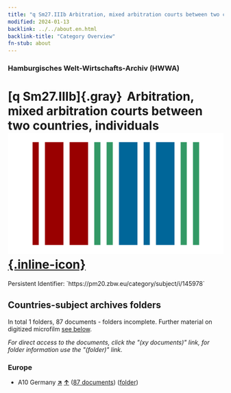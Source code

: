 ```yaml
---
title: "q Sm27.IIIb Arbitration, mixed arbitration courts between two countries, individuals"
modified: 2024-01-13
backlink: ../../about.en.html
backlink-title: "Category Overview"
fn-stub: about
---
```


### Hamburgisches Welt-Wirtschafts-Archiv (HWWA)

# [q Sm27.IIIb]{.gray}&#8201; Arbitration, mixed arbitration courts between two countries, individuals &#160; [![Wikidata](/images/Wikidata-logo.svg "Wikidata"){.inline-icon}](http://www.wikidata.org/entity/Q104711402)

<div class="hint">Persistent Identifier: `https://pm20.zbw.eu/category/subject/i/145978`</div>







## Countries-subject archives folders







In total 1 folders, 87 documents - folders incomplete. Further material on digitized microfilm [see below](#filmsections).

_For direct access to the documents, click the "(xy documents)" link, for folder information use the "(folder)" link._



### Europe

- A10 Germany [**&nearr;**](../../../geo/i/126128/about.en.html "Germany (all folders)") [**&uarr;**](../../../geo/about.en.html#A10 "Country category system") (<a href="https://pm20.zbw.eu/iiifview/folder/sh/126128,145978" title="about: Germany : Arbitration, mixed arbitration courts between two countries, individuals" target="_blank">87 documents</a>) ([folder](../../../../folder/sh/1261xx/126128/1459xx/145978/about.en.html))



<a id="filmsections" />













